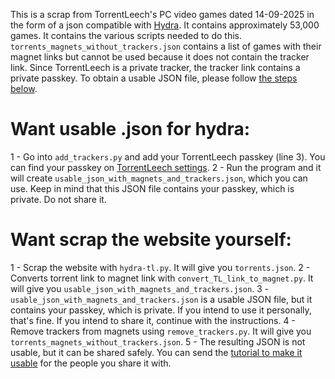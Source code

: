 This is a scrap from TorrentLeech's PC video games dated 14-09-2025 in the form of a json compatible with [Hydra](https://github.com/hydralauncher/hydra). It contains approximately 53,000 games.
It contains the various scripts needed to do this. 
`torrents_magnets_without_trackers.json` contains a list of games with their magnet links but cannot be used because it does not contain the tracker link. Since TorrentLeech is a private tracker, the tracker link contains a private passkey. To obtain a usable JSON file, please follow [the steps below](#want-usable-json-for-hydra). 

# Want usable .json for hydra:
1 - Go into `add_trackers.py` and add your TorrentLeech passkey (line 3). You can find your passkey on [TorrentLeech settings](https://www.torrentleech.org/profile/Altansar/view).
2 - Run the program and it will create `usable_json_with_magnets_and_trackers.json`, which you can use. Keep in mind that this JSON file contains your passkey, which is private. Do not share it. 

# Want scrap the website yourself:
1 - Scrap the website with `hydra-tl.py`. It will give you `torrents.json`.
2 - Converts torrent link to magnet link with `convert_TL_link_to_magnet.py`. It will give you `usable_json_with_magnets_and_trackers.json`.
3 - `usable_json_with_magnets_and_trackers.json` is a usable JSON file, but it contains your passkey, which is private. If you intend to use it personally, that's fine. If you intend to share it, continue with the instructions.
4 - Remove trackers from magnets using `remove_trackers.py`. It will give you `torrents_magnets_without_trackers.json`.
5 - The resulting JSON is not usable, but it can be shared safely. You can send the [tutorial to make it usable](#want-usable-json-for-hydra) for the people you share it with.
